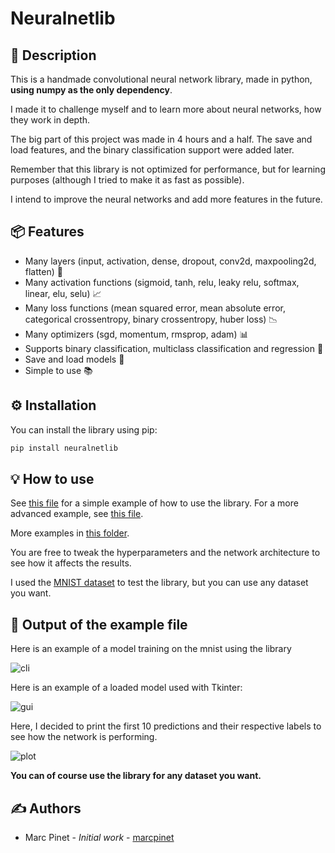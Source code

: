 # Neuralnetlib

## 📝 Description

This is a handmade convolutional neural network library, made in python, **using numpy as the only dependency**.

I made it to challenge myself and to learn more about neural networks, how they work in depth.

The big part of this project was made in 4 hours and a half. The save and load features, and the binary classification support were added later.

Remember that this library is not optimized for performance, but for learning purposes (although I tried to make it as fast as possible).

I intend to improve the neural networks and add more features in the future.

## 📦 Features

- Many layers (input, activation, dense, dropout, conv2d, maxpooling2d, flatten) 🧠
- Many activation functions (sigmoid, tanh, relu, leaky relu, softmax, linear, elu, selu) 📈
- Many loss functions (mean squared error, mean absolute error, categorical crossentropy, binary crossentropy, huber loss) 📉
- Many optimizers (sgd, momentum, rmsprop, adam) 📊
- Supports binary classification, multiclass classification and regression 📖
- Save and load models 📁
- Simple to use 📚

## ⚙️ Installation

You can install the library using pip:

```bash
pip install neuralnetlib
```

## 💡 How to use

See [this file](examples/classification-regression/simple_mnist_multiclass.py) for a simple example of how to use the library.
For a more advanced example, see [this file](examples/cnn-classification/simple_cnn_classification_mnist.py).

More examples in [this folder](examples).

You are free to tweak the hyperparameters and the network architecture to see how it affects the results.

I used the [MNIST dataset](https://en.wikipedia.org/wiki/MNIST_database) to test the library, but you can use any dataset you want.

## 📜 Output of the example file

Here is an example of a model training on the mnist using the library

![cli](resources/img/cli.gif)

Here is an example of a loaded model used with Tkinter:

![gui](resources/img/gui.gif)

Here, I decided to print the first 10 predictions and their respective labels to see how the network is performing.

![plot](resources/img/plot.png)

**You can __of course__ use the library for any dataset you want.**

## ✍️ Authors

- Marc Pinet - *Initial work* - [marcpinet](https://github.com/marcpinet)
